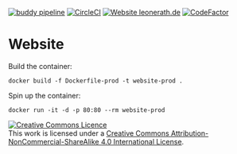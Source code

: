 [![buddy pipeline](https://app.buddy.works/leonerath/website/pipelines/pipeline/155840/badge.svg?token=bea1f9e7d6dee657d5c3e04e904dc2bbeafeb388fe03329cf92c4d6c57a2bfe3 "buddy pipeline")](https://app.buddy.works/leonerath/website/pipelines/pipeline/155840) [![CircleCI](https://circleci.com/gh/LeonErath/Website/tree/master.svg?style=svg)](https://circleci.com/gh/LeonErath/Website/tree/master) [![Website leonerath.de](https://img.shields.io/website-up-down-green-red/http/leonerath.de.svg)](http://leonerath.de/) [![CodeFactor](https://www.codefactor.io/repository/github/leonerath/website/badge)](https://www.codefactor.io/repository/github/leonerath/website)


# Website


Build the container:
```
docker build -f Dockerfile-prod -t website-prod .
```

Spin up the container:
```
docker run -it -d -p 80:80 --rm website-prod
```



<a rel="license" href="http://creativecommons.org/licenses/by-nc-sa/4.0/"><img alt="Creative Commons Licence" style="border-width:0" src="https://i.creativecommons.org/l/by-nc-sa/4.0/88x31.png" /></a><br />This work is licensed under a <a rel="license" href="http://creativecommons.org/licenses/by-nc-sa/4.0/">Creative Commons Attribution-NonCommercial-ShareAlike 4.0 International License</a>.
